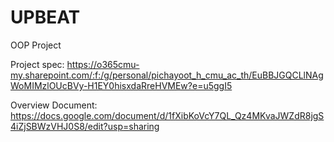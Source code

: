 # UPBEAT
OOP Project 

Project spec:
https://o365cmu-my.sharepoint.com/:f:/g/personal/pichayoot_h_cmu_ac_th/EuBBJGQCLlNAgWoMIMzlOUcBVy-H1EY0hisxdaRreHVMEw?e=u5ggI5

Overview Document:
https://docs.google.com/document/d/1fXibKoVcY7QL_Qz4MKvaJWZdR8jgS4iZjSBWzVHJ0S8/edit?usp=sharing

